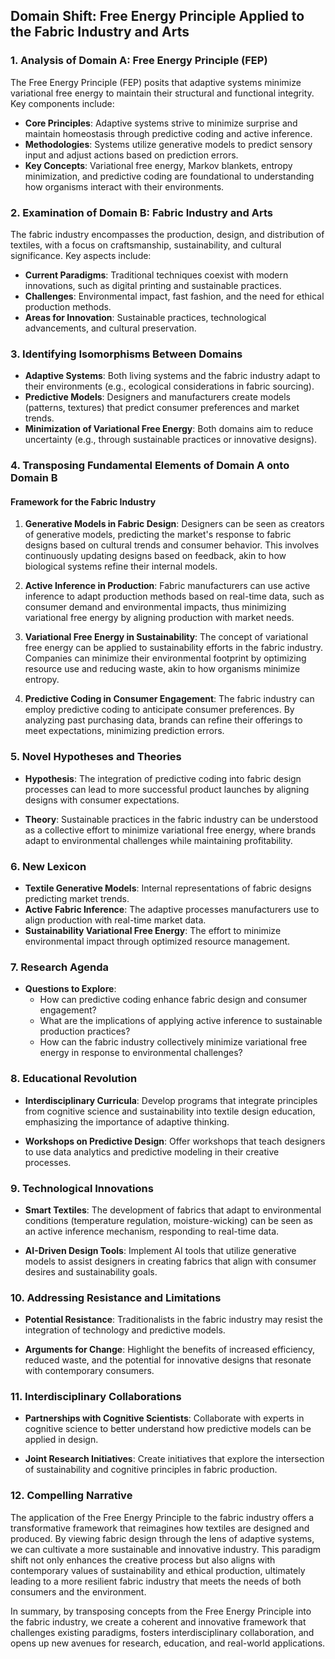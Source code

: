 ## Domain Shift: Free Energy Principle Applied to the Fabric Industry and Arts

### 1. Analysis of Domain A: Free Energy Principle (FEP)

The Free Energy Principle (FEP) posits that adaptive systems minimize variational free energy to maintain their structural and functional integrity. Key components include:

- **Core Principles**: Adaptive systems strive to minimize surprise and maintain homeostasis through predictive coding and active inference.
- **Methodologies**: Systems utilize generative models to predict sensory input and adjust actions based on prediction errors.
- **Key Concepts**: Variational free energy, Markov blankets, entropy minimization, and predictive coding are foundational to understanding how organisms interact with their environments.

### 2. Examination of Domain B: Fabric Industry and Arts

The fabric industry encompasses the production, design, and distribution of textiles, with a focus on craftsmanship, sustainability, and cultural significance. Key aspects include:

- **Current Paradigms**: Traditional techniques coexist with modern innovations, such as digital printing and sustainable practices.
- **Challenges**: Environmental impact, fast fashion, and the need for ethical production methods.
- **Areas for Innovation**: Sustainable practices, technological advancements, and cultural preservation.

### 3. Identifying Isomorphisms Between Domains

- **Adaptive Systems**: Both living systems and the fabric industry adapt to their environments (e.g., ecological considerations in fabric sourcing).
- **Predictive Models**: Designers and manufacturers create models (patterns, textures) that predict consumer preferences and market trends.
- **Minimization of Variational Free Energy**: Both domains aim to reduce uncertainty (e.g., through sustainable practices or innovative designs).

### 4. Transposing Fundamental Elements of Domain A onto Domain B

#### Framework for the Fabric Industry

1. **Generative Models in Fabric Design**: Designers can be seen as creators of generative models, predicting the market's response to fabric designs based on cultural trends and consumer behavior. This involves continuously updating designs based on feedback, akin to how biological systems refine their internal models.
  
2. **Active Inference in Production**: Fabric manufacturers can use active inference to adapt production methods based on real-time data, such as consumer demand and environmental impacts, thus minimizing variational free energy by aligning production with market needs.

3. **Variational Free Energy in Sustainability**: The concept of variational free energy can be applied to sustainability efforts in the fabric industry. Companies can minimize their environmental footprint by optimizing resource use and reducing waste, akin to how organisms minimize entropy.

4. **Predictive Coding in Consumer Engagement**: The fabric industry can employ predictive coding to anticipate consumer preferences. By analyzing past purchasing data, brands can refine their offerings to meet expectations, minimizing prediction errors.

### 5. Novel Hypotheses and Theories

- **Hypothesis**: The integration of predictive coding into fabric design processes can lead to more successful product launches by aligning designs with consumer expectations.
  
- **Theory**: Sustainable practices in the fabric industry can be understood as a collective effort to minimize variational free energy, where brands adapt to environmental challenges while maintaining profitability.

### 6. New Lexicon

- **Textile Generative Models**: Internal representations of fabric designs predicting market trends.
- **Active Fabric Inference**: The adaptive processes manufacturers use to align production with real-time market data.
- **Sustainability Variational Free Energy**: The effort to minimize environmental impact through optimized resource management.

### 7. Research Agenda

- **Questions to Explore**:
  - How can predictive coding enhance fabric design and consumer engagement?
  - What are the implications of applying active inference to sustainable production practices?
  - How can the fabric industry collectively minimize variational free energy in response to environmental challenges?

### 8. Educational Revolution

- **Interdisciplinary Curricula**: Develop programs that integrate principles from cognitive science and sustainability into textile design education, emphasizing the importance of adaptive thinking.
  
- **Workshops on Predictive Design**: Offer workshops that teach designers to use data analytics and predictive modeling in their creative processes.

### 9. Technological Innovations

- **Smart Textiles**: The development of fabrics that adapt to environmental conditions (temperature regulation, moisture-wicking) can be seen as an active inference mechanism, responding to real-time data.
  
- **AI-Driven Design Tools**: Implement AI tools that utilize generative models to assist designers in creating fabrics that align with consumer desires and sustainability goals.

### 10. Addressing Resistance and Limitations

- **Potential Resistance**: Traditionalists in the fabric industry may resist the integration of technology and predictive models.
  
- **Arguments for Change**: Highlight the benefits of increased efficiency, reduced waste, and the potential for innovative designs that resonate with contemporary consumers.

### 11. Interdisciplinary Collaborations

- **Partnerships with Cognitive Scientists**: Collaborate with experts in cognitive science to better understand how predictive models can be applied in design.
  
- **Joint Research Initiatives**: Create initiatives that explore the intersection of sustainability and cognitive principles in fabric production.

### 12. Compelling Narrative

The application of the Free Energy Principle to the fabric industry offers a transformative framework that reimagines how textiles are designed and produced. By viewing fabric design through the lens of adaptive systems, we can cultivate a more sustainable and innovative industry. This paradigm shift not only enhances the creative process but also aligns with contemporary values of sustainability and ethical production, ultimately leading to a more resilient fabric industry that meets the needs of both consumers and the environment. 

In summary, by transposing concepts from the Free Energy Principle into the fabric industry, we create a coherent and innovative framework that challenges existing paradigms, fosters interdisciplinary collaboration, and opens up new avenues for research, education, and real-world applications.